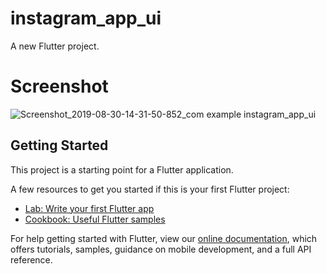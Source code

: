 # instagram_app_ui
A new Flutter project.

# Screenshot
![Screenshot_2019-08-30-14-31-50-852_com example instagram_app_ui](https://user-images.githubusercontent.com/39589782/64021609-a8aa9400-cb34-11e9-9d04-48390d831e40.png)

## Getting Started
This project is a starting point for a Flutter application.

A few resources to get you started if this is your first Flutter project:

- [Lab: Write your first Flutter app](https://flutter.dev/docs/get-started/codelab)
- [Cookbook: Useful Flutter samples](https://flutter.dev/docs/cookbook)

For help getting started with Flutter, view our
[online documentation](https://flutter.dev/docs), which offers tutorials,
samples, guidance on mobile development, and a full API reference.
